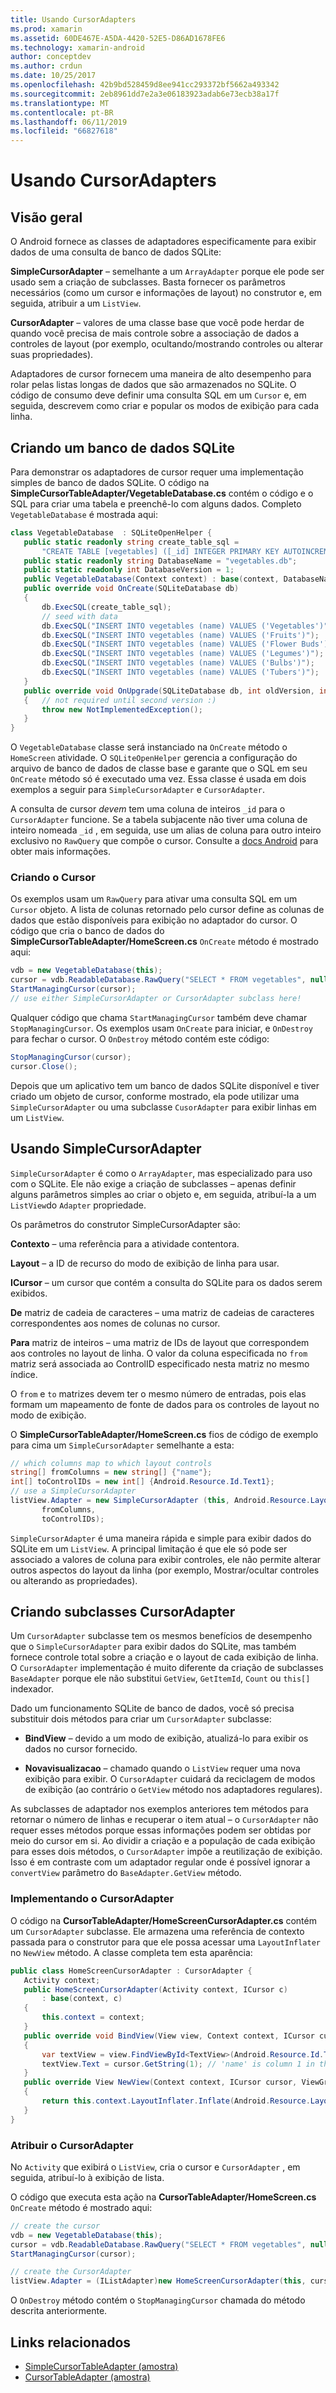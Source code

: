 ```yaml
---
title: Usando CursorAdapters
ms.prod: xamarin
ms.assetid: 60DE467E-A5DA-4420-52E5-D86AD1678FE6
ms.technology: xamarin-android
author: conceptdev
ms.author: crdun
ms.date: 10/25/2017
ms.openlocfilehash: 42b9bd528459d8ee941cc293372bf5662a493342
ms.sourcegitcommit: 2eb8961dd7e2a3e06183923adab6e73ecb38a17f
ms.translationtype: MT
ms.contentlocale: pt-BR
ms.lasthandoff: 06/11/2019
ms.locfileid: "66827618"
---
```

# <a name="using-cursoradapters"></a>Usando CursorAdapters


## <a name="overview"></a>Visão geral

O Android fornece as classes de adaptadores especificamente para exibir dados de uma consulta de banco de dados SQLite:

 **SimpleCursorAdapter** – semelhante a um `ArrayAdapter` porque ele pode ser usado sem a criação de subclasses. Basta fornecer os parâmetros necessários (como um cursor e informações de layout) no construtor e, em seguida, atribuir a um `ListView`.

 **CursorAdapter** – valores de uma classe base que você pode herdar de quando você precisa de mais controle sobre a associação de dados a controles de layout (por exemplo, ocultando/mostrando controles ou alterar suas propriedades).

Adaptadores de cursor fornecem uma maneira de alto desempenho para rolar pelas listas longas de dados que são armazenados no SQLite. O código de consumo deve definir uma consulta SQL em um `Cursor` e, em seguida, descrevem como criar e popular os modos de exibição para cada linha.


## <a name="creating-an-sqlite-database"></a>Criando um banco de dados SQLite

Para demonstrar os adaptadores de cursor requer uma implementação simples de banco de dados SQLite. O código na **SimpleCursorTableAdapter/VegetableDatabase.cs** contém o código e o SQL para criar uma tabela e preenchê-lo com alguns dados.
Completo `VegetableDatabase` é mostrada aqui:

```csharp
class VegetableDatabase  : SQLiteOpenHelper {
   public static readonly string create_table_sql =
       "CREATE TABLE [vegetables] ([_id] INTEGER PRIMARY KEY AUTOINCREMENT NOT NULL UNIQUE, [name] TEXT NOT NULL UNIQUE)";
   public static readonly string DatabaseName = "vegetables.db";
   public static readonly int DatabaseVersion = 1;
   public VegetableDatabase(Context context) : base(context, DatabaseName, null, DatabaseVersion) { }
   public override void OnCreate(SQLiteDatabase db)
   {
       db.ExecSQL(create_table_sql);
       // seed with data
       db.ExecSQL("INSERT INTO vegetables (name) VALUES ('Vegetables')");
       db.ExecSQL("INSERT INTO vegetables (name) VALUES ('Fruits')");
       db.ExecSQL("INSERT INTO vegetables (name) VALUES ('Flower Buds')");
       db.ExecSQL("INSERT INTO vegetables (name) VALUES ('Legumes')");
       db.ExecSQL("INSERT INTO vegetables (name) VALUES ('Bulbs')");
       db.ExecSQL("INSERT INTO vegetables (name) VALUES ('Tubers')");
   }
   public override void OnUpgrade(SQLiteDatabase db, int oldVersion, int newVersion)
   {   // not required until second version :)
       throw new NotImplementedException();
   }
}
```

O `VegetableDatabase` classe será instanciado na `OnCreate` método o `HomeScreen` atividade. O `SQLiteOpenHelper` gerencia a configuração do arquivo de banco de dados de classe base e garante que o SQL em seu `OnCreate` método só é executado uma vez. Essa classe é usada em dois exemplos a seguir para `SimpleCursorAdapter` e `CursorAdapter`.

A consulta de cursor *devem* tem uma coluna de inteiros `_id` para o `CursorAdapter` funcione. Se a tabela subjacente não tiver uma coluna de inteiro nomeada `_id` , em seguida, use um alias de coluna para outro inteiro exclusivo no `RawQuery` que compõe o cursor. Consulte a [docs Android](https://developer.xamarin.com/api/type/Android.Widget.CursorAdapter/) para obter mais informações.


### <a name="creating-the-cursor"></a>Criando o Cursor

Os exemplos usam um `RawQuery` para ativar uma consulta SQL em um `Cursor` objeto. A lista de colunas retornado pelo cursor define as colunas de dados que estão disponíveis para exibição no adaptador do cursor. O código que cria o banco de dados do **SimpleCursorTableAdapter/HomeScreen.cs** `OnCreate` método é mostrado aqui:

```csharp
vdb = new VegetableDatabase(this);
cursor = vdb.ReadableDatabase.RawQuery("SELECT * FROM vegetables", null); // cursor query
StartManagingCursor(cursor);
// use either SimpleCursorAdapter or CursorAdapter subclass here!
```

Qualquer código que chama `StartManagingCursor` também deve chamar `StopManagingCursor`. Os exemplos usam `OnCreate` para iniciar, e `OnDestroy` para fechar o cursor. O `OnDestroy` método contém este código:

```csharp
StopManagingCursor(cursor);
cursor.Close();
```

Depois que um aplicativo tem um banco de dados SQLite disponível e tiver criado um objeto de cursor, conforme mostrado, ela pode utilizar uma `SimpleCursorAdapter` ou uma subclasse `CusorAdapter` para exibir linhas em um `ListView`.


## <a name="using-simplecursoradapter"></a>Usando SimpleCursorAdapter

`SimpleCursorAdapter` é como o `ArrayAdapter`, mas especializado para uso com o SQLite. Ele não exige a criação de subclasses – apenas definir alguns parâmetros simples ao criar o objeto e, em seguida, atribuí-la a um `ListView`do `Adapter` propriedade.

Os parâmetros do construtor SimpleCursorAdapter são:

 **Contexto** – uma referência para a atividade contentora.

 **Layout** – a ID de recurso do modo de exibição de linha para usar.

 **ICursor** – um cursor que contém a consulta do SQLite para os dados serem exibidos.

 **De** matriz de cadeia de caracteres – uma matriz de cadeias de caracteres correspondentes aos nomes de colunas no cursor.

 **Para** matriz de inteiros – uma matriz de IDs de layout que correspondem aos controles no layout de linha. O valor da coluna especificada no `from` matriz será associada ao ControlID especificado nesta matriz no mesmo índice.

O `from` e `to` matrizes devem ter o mesmo número de entradas, pois elas formam um mapeamento de fonte de dados para os controles de layout no modo de exibição.

O **SimpleCursorTableAdapter/HomeScreen.cs** fios de código de exemplo para cima um `SimpleCursorAdapter` semelhante a esta:

```csharp
// which columns map to which layout controls
string[] fromColumns = new string[] {"name"};
int[] toControlIDs = new int[] {Android.Resource.Id.Text1};
// use a SimpleCursorAdapter
listView.Adapter = new SimpleCursorAdapter (this, Android.Resource.Layout.SimpleListItem1, cursor,
       fromColumns,
       toControlIDs);
```

`SimpleCursorAdapter` é uma maneira rápida e simple para exibir dados do SQLite em um `ListView`. A principal limitação é que ele só pode ser associado a valores de coluna para exibir controles, ele não permite alterar outros aspectos do layout da linha (por exemplo, Mostrar/ocultar controles ou alterando as propriedades).


## <a name="subclassing-cursoradapter"></a>Criando subclasses CursorAdapter

Um `CursorAdapter` subclasse tem os mesmos benefícios de desempenho que o `SimpleCursorAdapter` para exibir dados do SQLite, mas também fornece controle total sobre a criação e o layout de cada exibição de linha. O `CursorAdapter` implementação é muito diferente da criação de subclasses `BaseAdapter` porque ele não substitui `GetView`, `GetItemId`, `Count` ou `this[]` indexador.

Dado um funcionamento SQLite de banco de dados, você só precisa substituir dois métodos para criar um `CursorAdapter` subclasse:

- **BindView** – devido a um modo de exibição, atualizá-lo para exibir os dados no cursor fornecido.

- **Novavisualizacao** – chamado quando o `ListView` requer uma nova exibição para exibir. O `CursorAdapter` cuidará da reciclagem de modos de exibição (ao contrário o `GetView` método nos adaptadores regulares).

As subclasses de adaptador nos exemplos anteriores tem métodos para retornar o número de linhas e recuperar o item atual – o `CursorAdapter` não requer esses métodos porque essas informações podem ser obtidas por meio do cursor em si. Ao dividir a criação e a população de cada exibição para esses dois métodos, o `CursorAdapter` impõe a reutilização de exibição. Isso é em contraste com um adaptador regular onde é possível ignorar a `convertView` parâmetro do `BaseAdapter.GetView` método.


### <a name="implementing-the-cursoradapter"></a>Implementando o CursorAdapter

O código na **CursorTableAdapter/HomeScreenCursorAdapter.cs** contém um `CursorAdapter` subclasse. Ele armazena uma referência de contexto passada para o construtor para que ele possa acessar uma `LayoutInflater` no `NewView` método. A classe completa tem esta aparência:

```csharp
public class HomeScreenCursorAdapter : CursorAdapter {
   Activity context;
   public HomeScreenCursorAdapter(Activity context, ICursor c)
       : base(context, c)
   {
       this.context = context;
   }
   public override void BindView(View view, Context context, ICursor cursor)
   {
       var textView = view.FindViewById<TextView>(Android.Resource.Id.Text1);
       textView.Text = cursor.GetString(1); // 'name' is column 1 in the cursor query
   }
   public override View NewView(Context context, ICursor cursor, ViewGroup parent)
   {
       return this.context.LayoutInflater.Inflate(Android.Resource.Layout.SimpleListItem1, parent, false);
   }
}
```


### <a name="assigning-the-cursoradapter"></a>Atribuir o CursorAdapter

No `Activity` que exibirá o `ListView`, cria o cursor e `CursorAdapter` , em seguida, atribuí-lo à exibição de lista.

O código que executa esta ação na **CursorTableAdapter/HomeScreen.cs** `OnCreate` método é mostrado aqui:

```csharp
// create the cursor
vdb = new VegetableDatabase(this);
cursor = vdb.ReadableDatabase.RawQuery("SELECT * FROM vegetables", null);
StartManagingCursor(cursor);

// create the CursorAdapter
listView.Adapter = (IListAdapter)new HomeScreenCursorAdapter(this, cursor, false);
```

O `OnDestroy` método contém o `StopManagingCursor` chamada do método descrita anteriormente.



## <a name="related-links"></a>Links relacionados

- [SimpleCursorTableAdapter (amostra)](https://developer.xamarin.com/samples/monodroid/SimpleCursorTableAdapter/)
- [CursorTableAdapter (amostra)](https://developer.xamarin.com/samples/monodroid/CursorTableAdapter/)
